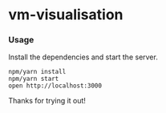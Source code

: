 vm-visualisation
=====================

### Usage

Install the dependencies and start the server.

```
npm/yarn install
npm/yarn start
open http://localhost:3000
```

Thanks for trying it out!
